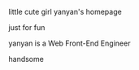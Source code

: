 <p>little cute girl yanyan's homepage</p>
<p>just for fun</p>
<p>yanyan is a Web Front-End Engineer</p>
<p>handsome</p>
